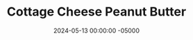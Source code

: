 ---
layout: post
title:  "Cottage Cheese Peanut Butter"
date:   2024-05-13 00:00:00 -05000
categories: 
- Recipes
- Sweet Spreads
- Archive
permalink: /recipes/cottage-cheese-peanut-butter
image: /assets/Food/Sweet Spreads/PB CC/pb-cc.jpg
ing: pbcc-ing
facts: pbcc-facts
section1: 
start2: 
section2: 
start3: 
section3: 
start4: 
section4: 
start5: 
section5: 
Prep: 5
Rest: 
Cook: 
Source1: 
Source2: 
whisk: https://s.samsungfood.com/yuICZ
tags: 
- peanut butter
- peanuts
- dry roasted
- blend
- spread
- banana
- overripe banana
- ripe banana
- cinnamon
- pb2
- pbfit
- powdered peanut butter
- peanut flour
- cottage cheese
- fat free cottage cheese
- nonfat cottage cheese
- non fat cottage cheese
Description: As someone who is loves cottage cheese and is addicted to peanut butter, this spread should help curb all my peanut butter cravings. It's blended together PB2, cottage cheese, and banana, for a delicious peanut flavored spread for my morning yogurt. For the same 32g serving, there is only 1/4 of the calories, and over twice the amount of protein per 100 g
Instructions: 
- Blend together cottage cheese, PB2, overripe banana, cinnamon, and almond extract in a small food processor.  Transfer to an airtight container, and store in the fridge.  Optionally garnish with peanuts and chickpeas as I did here<br><br>

- Pureed chickpeas can be used instead of cottage cheese, but you will want to add about 1/2 cup (120 g) of unsweetened vanilla almond milk and 1/4 tsp (1.5 g) salt
---